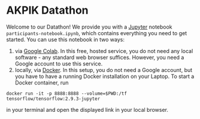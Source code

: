 # AKPIK Datathon

Welcome to our Datathon! We provide you with a [Jupyter](https://jupyter.org/) notebook  `participants-notebook.ipynb`, which contains everything you need to get started. You can use this notebook in two ways:

1. via [Google Colab](https://colab.research.google.com/drive/1cBCzYzAWFCFO9HsuvZMRkzjuBZutsysy?usp=sharing). In this free, hosted service, you do not need any local software - any standard web browser suffices. However, you need a Google account to use this service.
2. locally, via [Docker](https://docs.docker.com/). In this setup, you do not need a Google account, but you have to have a running Docker installation on your Laptop. To start a Docker container, run

```
docker run -it -p 8888:8888 --volume=$PWD:/tf tensorflow/tensorflow:2.9.3-jupyter
```

in your terminal and open the displayed link in your local browser.
